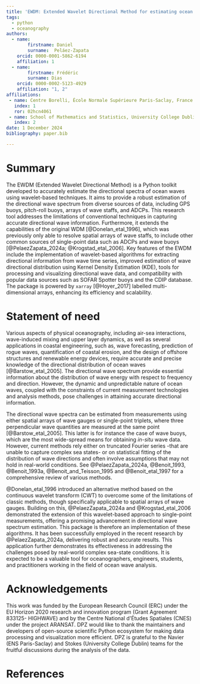 ```yaml
---
title: 'EWDM: Extended Wavelet Directional Method for estimating ocean waves directional spectra'
tags:
  - python
  - oceanography
authors:
  - name:
        firstname: Daniel
        surname:  Peláez-Zapata
    orcid: 0000-0001-5862-6194
    affiliation: 1
  - name:
        firstname: Frédéric
        surname: Dias
    orcid: 0000-0002-5123-4929
    affiliation: "1, 2"
affiliations:
 - name: Centre Borelli, École Normale Supérieure Paris-Saclay, France
   index: 1
   ror: 02hcn4061
 - name: School of Mathematics and Statistics, University College Dublin, Ireland
   index: 2
date: 1 December 2024
bibliography: paper.bib

---
```


# Summary

The EWDM (Extended Wavelet Directional Method) is a Python toolkit developed to accurately estimate the directional spectra of ocean waves using wavelet-based techniques. It aims to provide a robust estimation of the directional wave spectrum from diverse sources of data, including GPS buoys, pitch-roll buoys, arrays of wave staffs, and ADCPs. This research tool addresses the limitations of conventional techniques in capturing accurate directional wave information. Furthermore, it extends the capabilities of the original WDM [@Donelan_etal_1996], which was previously only able to resolve spatial arrays of wave staffs, to include other common sources of single-point data such as ADCPs and wave buoys [@PelaezZapata_2024a; @Krogstad_etal_2006]. Key features of the EWDM include the implementation of wavelet-based algorithms for extracting directional information from wave time series, improved estimation of wave directional distribution using Kernel Density Estimation (KDE), tools for processing and visualizing directional wave data, and compatibility with popular data sources such as SOFAR Spotter buoys and the CDIP database. The package is powered by `xarray` [@Hoyer_2017] labelled multi-dimensional arrays, enhancing its efficiency and scalability.


# Statement of need

Various aspects of physical oceanography, including air-sea interactions, wave-induced mixing and upper layer dynamics, as well as several applications in coastal engineering, such as, wave forecasting, prediction of rogue waves, quantification of coastal erosion, and the design of offshore structures and renewable energy devices, require accurate and precise knowledge of the directional distribution of ocean waves [@Barstow_etal_2005]. The directional wave spectrum provide essential information about the distribution of wave energy with respect to frequency and direction. However, the dynamic and unpredictable nature of ocean waves, coupled with the constraints of current measurement technologies and analysis methods, pose challenges in attaining accurate directional information.

The directional wave spectra can be estimated from measurements using either spatial arrays of wave gauges or single-point triplets, where three perpendicular wave quantities are measured at the same point [@Barstow_etal_2005]. This latter is for instance the case of wave buoys, which are the most wide-spread means for obtaining _in-situ_ wave data. However, current methods rely either on truncated Fourier series -that are unable to capture complex sea states- or on statistical fitting of the distribution of wave directions and often involve assumptions that may not hold in real-world conditions. See @PelaezZapata_2024a, @Benoit_1993, @Benoit_1993a, @Benoit_and_Teisson_1995 and @Benoit_etal_1997 for a comprehensive review of various methods.

@Donelan_etal_1996 introduced an alternative method based on the continuous wavelet transform (CWT) to overcome some of the limitations of classic methods, though specifically applicable to spatial arrays of wave gauges. Building on this, @PelaezZapata_2024a and @Krogstad_etal_2006 demonstrated the extension of this wavelet-based approach to single-point measurements, offering a promising advancement in directional wave spectrum estimation. This package is therefore an implementation of these algorithms. It has been successfully employed in the recent research by @PelaezZapata_2024a, delivering robust and accurate results. This application further demonstrates its effectiveness in addressing the challenges posed by real-world complex sea-state conditions. It is expected to be a valuable tool for oceanographers, engineers, students, and practitioners working in the field of ocean wave analysis.


# Acknowledgements

This work was funded by the European Research Council (ERC) under the EU Horizon 2020 research and innovation program (Grant Agreement 833125- HIGHWAVE) and by the Centre National d'Études Spatiales (CNES) under the project ARANSAT. DPZ would like to thank the maintainers and developers of open-source scientific Python ecosystem for making data processing and visualization more efficient. DPZ is grateful to the Navier (ENS Paris-Saclay) and Stokes (University College Dublin) teams for the fruitful discussions during the analysis of the data.


# References
